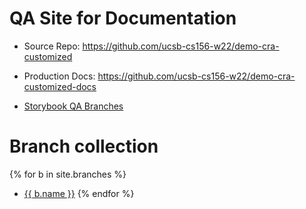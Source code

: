 ---
---

# QA Site for Documentation 

* Source Repo: <https://github.com/ucsb-cs156-w22/demo-cra-customized>
* Production Docs: <https://github.com/ucsb-cs156-w22/demo-cra-customized-docs>

* [Storybook QA Branches](storybook-qa-list/)

# Branch collection

{% for b in site.branches %}
* [{{ b.name }}](/branch-sb/{{b.name}})
{% endfor %}